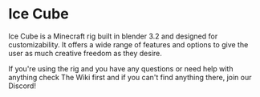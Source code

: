 # Ice Cube

Ice Cube is a Minecraft rig built in blender 3.2 and designed for customizability. It offers a wide range of features and options to give the user as much creative freedom as they desire.

If you're using the rig and you have any questions or need help with anything check The Wiki first and if you can't find anything there, join our Discord!
